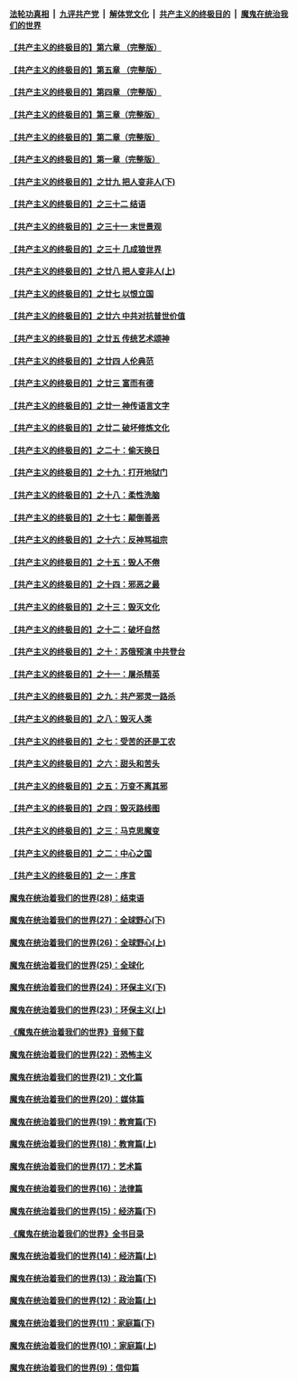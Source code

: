 ####  [法轮功真相](../../../../basic/blob/master/README.md?t=06261731) &nbsp;|&nbsp; [九评共产党](../../../../9ping.md/blob/master/README.md?t=06261731) &nbsp;|&nbsp; [解体党文化](../../../../jtdwh.md/blob/master/README.md?t=06261731)  &nbsp;|&nbsp; [共产主义的终极目的](../../../../gczydzjmd.md/blob/master/README.md?t=06261731) &nbsp;|&nbsp; [魔鬼在统治我们的世界](../../../../mgztzwmdsj.md/blob/master/README.md?t=06261731) 

#### [【共产主义的终极目的】第六章 （完整版）](../pages/nsc422/n11428913.md?t=06261731) 

#### [【共产主义的终极目的】第五章 （完整版）](../pages/nsc422/n11428912.md?t=06261731) 

#### [【共产主义的终极目的】第四章 （完整版）](../pages/nsc422/n11428907.md?t=06261731) 

#### [【共产主义的终极目的】第三章（完整版）](../pages/nsc422/n11428848.md?t=06261731) 

#### [【共产主义的终极目的】第二章（完整版）](../pages/nsc422/n11428831.md?t=06261731) 

#### [【共产主义的终极目的】第一章（完整版）](../pages/nsc422/n11417651.md?t=06261731) 

#### [【共产主义的终极目的】之廿九 把人变非人(下)](../pages/nsc422/n11344140.md?t=06261731) 

#### [【共产主义的终极目的】之三十二 结语](../pages/nsc422/n11360535.md?t=06261731) 

#### [【共产主义的终极目的】之三十一 末世景观](../pages/nsc422/n11351129.md?t=06261731) 

#### [【共产主义的终极目的】之三十 几成狼世界](../pages/nsc422/n11348280.md?t=06261731) 

#### [【共产主义的终极目的】之廿八 把人变非人(上)](../pages/nsc422/n11340492.md?t=06261731) 

#### [【共产主义的终极目的】之廿七 以恨立国](../pages/nsc422/n11336944.md?t=06261731) 

#### [【共产主义的终极目的】之廿六 中共对抗普世价值](../pages/nsc422/n11324785.md?t=06261731) 

#### [【共产主义的终极目的】之廿五 传统艺术颂神](../pages/nsc422/n11296396.md?t=06261731) 

#### [【共产主义的终极目的】之廿四 人伦典范](../pages/nsc422/n11296397.md?t=06261731) 

#### [【共产主义的终极目的】之廿三 富而有德](../pages/nsc422/n11283598.md?t=06261731) 

#### [【共产主义的终极目的】之廿一 神传语言文字](../pages/nsc422/n11263265.md?t=06261731) 

#### [【共产主义的终极目的】之廿二 破坏修炼文化](../pages/nsc422/n11245728.md?t=06261731) 

#### [【共产主义的终极目的】之二十：偷天换日](../pages/nsc422/n11238846.md?t=06261731) 

#### [【共产主义的终极目的】之十九：打开地狱门](../pages/nsc422/n11206376.md?t=06261731) 

#### [【共产主义的终极目的】之十八：柔性洗脑](../pages/nsc422/n11199994.md?t=06261731) 

#### [【共产主义的终极目的】之十七：颠倒善恶](../pages/nsc422/n11179782.md?t=06261731) 

#### [【共产主义的终极目的】之十六：反神骂祖宗](../pages/nsc422/n11166798.md?t=06261731) 

#### [【共产主义的终极目的】之十五：毁人不倦](../pages/nsc422/n11166792.md?t=06261731) 

#### [【共产主义的终极目的】之十四：邪恶之最](../pages/nsc422/n11150249.md?t=06261731) 

#### [【共产主义的终极目的】之十三：毁灭文化](../pages/nsc422/n11135227.md?t=06261731) 

#### [【共产主义的终极目的】之十二：破坏自然](../pages/nsc422/n11135214.md?t=06261731) 

#### [【共产主义的终极目的】之十：苏俄预演 中共登台](../pages/nsc422/n11118424.md?t=06261731) 

#### [【共产主义的终极目的】之十一：屠杀精英](../pages/nsc422/n11118442.md?t=06261731) 

#### [【共产主义的终极目的】之九：共产邪灵一路杀](../pages/nsc422/n11114139.md?t=06261731) 

#### [【共产主义的终极目的】之八：毁灭人类](../pages/nsc422/n11108503.md?t=06261731) 

#### [【共产主义的终极目的】之七：受苦的还是工农](../pages/nsc422/n11101809.md?t=06261731) 

#### [【共产主义的终极目的】之六：甜头和苦头](../pages/nsc422/n11096971.md?t=06261731) 

#### [【共产主义的终极目的】之五：万变不离其邪](../pages/nsc422/n11091285.md?t=06261731) 

#### [【共产主义的终极目的】之四：毁灭路线图](../pages/nsc422/n11086284.md?t=06261731) 

#### [【共产主义的终极目的】之三：马克思魔变](../pages/nsc422/n11061941.md?t=06261731) 

#### [【共产主义的终极目的】之二：中心之国](../pages/nsc422/n11047728.md?t=06261731) 

#### [【共产主义的终极目的】之一：序言](../pages/nsc422/n11086077.md?t=06261731) 

#### [魔鬼在统治着我们的世界(28)：结束语](../pages/nsc422/n10936246.md?t=06261731) 

#### [魔鬼在统治着我们的世界(27)：全球野心(下)](../pages/nsc422/n10928319.md?t=06261731) 

#### [魔鬼在统治着我们的世界(26)：全球野心(上)](../pages/nsc422/n10900318.md?t=06261731) 

#### [魔鬼在统治着我们的世界(25)：全球化](../pages/nsc422/n10788205.md?t=06261731) 

#### [魔鬼在统治着我们的世界(24)：环保主义(下)](../pages/nsc422/n10695307.md?t=06261731) 

#### [魔鬼在统治着我们的世界(23)：环保主义(上)](../pages/nsc422/n10688613.md?t=06261731) 

#### [《魔鬼在统治着我们的世界》音频下载](../pages/nsc422/n10635553.md?t=06261731) 

#### [魔鬼在统治着我们的世界(22)：恐怖主义](../pages/nsc422/n10614727.md?t=06261731) 

#### [魔鬼在统治着我们的世界(21)：文化篇](../pages/nsc422/n10597706.md?t=06261731) 

#### [魔鬼在统治着我们的世界(20)：媒体篇](../pages/nsc422/n10586579.md?t=06261731) 

#### [魔鬼在统治着我们的世界(19)：教育篇(下)](../pages/nsc422/n10564808.md?t=06261731) 

#### [魔鬼在统治着我们的世界(18)：教育篇(上)](../pages/nsc422/n10526970.md?t=06261731) 

#### [魔鬼在统治着我们的世界(17)：艺术篇](../pages/nsc422/n10499093.md?t=06261731) 

#### [魔鬼在统治着我们的世界(16)：法律篇](../pages/nsc422/n10485969.md?t=06261731) 

#### [魔鬼在统治着我们的世界(15)：经济篇(下)](../pages/nsc422/n10469975.md?t=06261731) 

#### [《魔鬼在统治着我们的世界》全书目录](../pages/nsc422/n10464261.md?t=06261731) 

#### [魔鬼在统治着我们的世界(14)：经济篇(上)](../pages/nsc422/n10457370.md?t=06261731) 

#### [魔鬼在统治着我们的世界(13)：政治篇(下)](../pages/nsc422/n10448270.md?t=06261731) 

#### [魔鬼在统治着我们的世界(12)：政治篇(上)](../pages/nsc422/n10444576.md?t=06261731) 

#### [魔鬼在统治着我们的世界(11)：家庭篇(下)](../pages/nsc422/n10440961.md?t=06261731) 

#### [魔鬼在统治着我们的世界(10)：家庭篇(上)](../pages/nsc422/n10435448.md?t=06261731) 

#### [魔鬼在统治着我们的世界(9)：信仰篇](../pages/nsc422/n10432159.md?t=06261731) 

